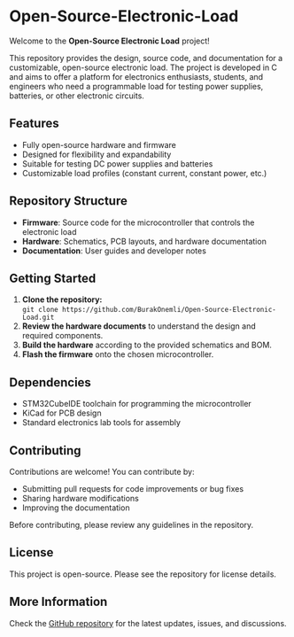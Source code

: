 # Open-Source-Electronic-Load

Welcome to the **Open-Source Electronic Load** project!

This repository provides the design, source code, and documentation for a customizable, open-source electronic load. The project is developed in C and aims to offer a platform for electronics enthusiasts, students, and engineers who need a programmable load for testing power supplies, batteries, or other electronic circuits.

## Features

- Fully open-source hardware and firmware
- Designed for flexibility and expandability
- Suitable for testing DC power supplies and batteries
- Customizable load profiles (constant current, constant power, etc.)

## Repository Structure

- **Firmware**: Source code for the microcontroller that controls the electronic load
- **Hardware**: Schematics, PCB layouts, and hardware documentation
- **Documentation**: User guides and developer notes

## Getting Started

1. **Clone the repository:**  
   `git clone https://github.com/BurakOnemli/Open-Source-Electronic-Load.git`
2. **Review the hardware documents** to understand the design and required components.
3. **Build the hardware** according to the provided schematics and BOM.
4. **Flash the firmware** onto the chosen microcontroller.

## Dependencies

- STM32CubeIDE toolchain for programming the microcontroller
- KiCad for PCB design 
- Standard electronics lab tools for assembly

## Contributing

Contributions are welcome! You can contribute by:
- Submitting pull requests for code improvements or bug fixes
- Sharing hardware modifications
- Improving the documentation

Before contributing, please review any guidelines in the repository.

## License

This project is open-source. Please see the repository for license details.

## More Information

Check the [GitHub repository](https://github.com/BurakOnemli/Open-Source-Electronic-Load) for the latest updates, issues, and discussions.
